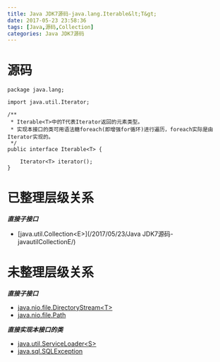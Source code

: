 ```yaml
---
title: Java JDK7源码-java.lang.Iterable&lt;T&gt;
date: 2017-05-23 23:58:36
tags: [Java,源码,Collection]
categories: Java JDK7源码
---
```


# 源码

<!-- more -->

```
package java.lang;

import java.util.Iterator;

/**
 * Iterable<T>中的T代表Iterator返回的元素类型。
 * 实现本接口的类可用语法糖foreach(即增强for循环)进行遍历，foreach实际是由Iterator实现的。
 */
public interface Iterable<T> {

    Iterator<T> iterator();
}
```

# 已整理层级关系

***直接子接口***

- [java.util.Collection&lt;E&gt;](/2017/05/23/Java JDK7源码-javautilCollectionE/)

# 未整理层级关系

***直接子接口***

- [java.nio.file.DirectoryStream&lt;T&gt;]()
- [java.nio.file.Path]()

***直接实现本接口的类***

- [java.util.ServiceLoader&lt;S&gt;]()
- [java.sql.SQLException]()